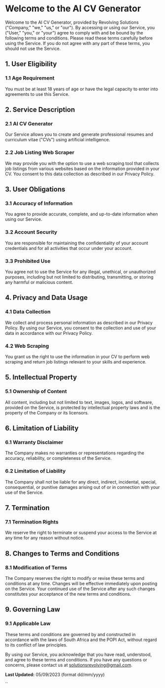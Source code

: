 # Welcome to the AI CV Generator

Welcome to the AI CV Generator, provided by Revolving Solutions ("Company," "we," "us," or "our"). By accessing or using our Service, you ("User," "you," or "your") agree to comply with and be bound by the following terms and conditions. Please read these terms carefully before using the Service. If you do not agree with any part of these terms, you should not use the Service.

## 1. User Eligibility

### 1.1 Age Requirement

You must be at least 18 years of age or have the legal capacity to enter into agreements to use this Service.

## 2. Service Description

### 2.1 AI CV Generator

Our Service allows you to create and generate professional resumes and curriculum vitae ("CVs") using artificial intelligence.

### 2.2 Job Listing Web Scraper

We may provide you with the option to use a web scraping tool that collects job listings from various websites based on the information provided in your CV. You consent to this data collection as described in our Privacy Policy.

## 3. User Obligations

### 3.1 Accuracy of Information

You agree to provide accurate, complete, and up-to-date information when using our Service.

### 3.2 Account Security

You are responsible for maintaining the confidentiality of your account credentials and for all activities that occur under your account.

### 3.3 Prohibited Use

You agree not to use the Service for any illegal, unethical, or unauthorized purposes, including but not limited to distributing, transmitting, or storing any harmful or malicious content.

## 4. Privacy and Data Usage

### 4.1 Data Collection

We collect and process personal information as described in our Privacy Policy. By using our Service, you consent to the collection and use of your data in accordance with our Privacy Policy.

### 4.2 Web Scraping

You grant us the right to use the information in your CV to perform web scraping and return job listings relevant to your skills and experience.

## 5. Intellectual Property

### 5.1 Ownership of Content

All content, including but not limited to text, images, logos, and software, provided on the Service, is protected by intellectual property laws and is the property of the Company or its licensors.

## 6. Limitation of Liability

### 6.1 Warranty Disclaimer

The Company makes no warranties or representations regarding the accuracy, reliability, or completeness of the Service.

### 6.2 Limitation of Liability

The Company shall not be liable for any direct, indirect, incidental, special, consequential, or punitive damages arising out of or in connection with your use of the Service.

## 7. Termination

### 7.1 Termination Rights

We reserve the right to terminate or suspend your access to the Service at any time for any reason without notice.

## 8. Changes to Terms and Conditions

### 8.1 Modification of Terms

The Company reserves the right to modify or revise these terms and conditions at any time. Changes will be effective immediately upon posting on the Service. Your continued use of the Service after any such changes constitutes your acceptance of the new terms and conditions.

## 9. Governing Law

### 9.1 Applicable Law

These terms and conditions are governed by and constructed in accordance with the laws of South Africa and the POPI Act, without regard to its conflict of law principles.

By using our Service, you acknowledge that you have read, understood, and agree to these terms and conditions. If you have any questions or concerns, please contact us at solutionsrevolving@gmail.com.

**Last Updated:** 05/09/2023 (format dd/mm/yyyy)





``

```
